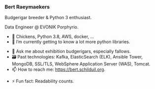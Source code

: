 ### Bert Raeymaekers

Budgerigar breeder & Python 3 enthusiast.

Data Engineer @ EVONIK Porphyrio.

- 🔭 Chickens, Python 3.8, AWS, docker, ...
- 🌱 I’m currently getting to know a lot more python libraries.
<!-- - 👯 I’m looking to collaborate on ...  -->
<!-- - 🤔 I’m looking for help with ...  -->
- 💬 Ask me about exhibition budgerigars, especially fallows.
- 🗃️ Past technologies: Kafka, ElasticSearch (ELK), Ansible Tower, MongoDB, SSL/TLS, WebSphere Application Server (WAS), Tomcat.
- 📫 How to reach me: https://bert.schilduil.org.
<!-- - 😄 Pronouns: ... -->
- ⚡ Fun fact: Readability counts.
